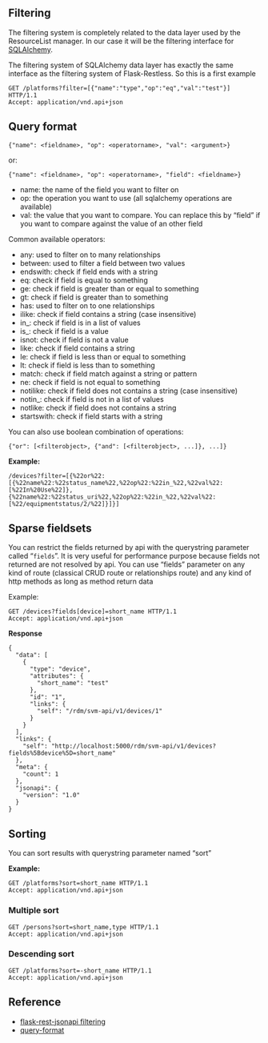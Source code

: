 <!--
SPDX-FileCopyrightText: 2020 - 2021
- Kotyba Alhaj Taha <kotyba.alhaj-taha@ufz.de>
- Norman Ziegner <norman.ziegner@ufz.de>
- Helmholtz Centre for Environmental Research GmbH - UFZ (UFZ, https://www.ufz.de)

SPDX-License-Identifier: EUPL-1.2
-->

## Filtering
The filtering system is completely related to the data layer used by 
the ResourceList manager. In our case it will be the filtering interface for [SQLAlchemy](https://www.sqlalchemy.org/).


The filtering system of SQLAlchemy data layer has exactly the same interface as 
the filtering system of Flask-Restless. So this is a first example

````http
GET /platforms?filter=[{"name":"type","op":"eq","val":"test"}] HTTP/1.1
Accept: application/vnd.api+json

````

## Query format

`{"name": <fieldname>, "op": <operatorname>, "val": <argument>}`

or:

`{"name": <fieldname>, "op": <operatorname>, "field": <fieldname>}`

- name:	the name of the field you want to filter on
- op:	the operation you want to use (all sqlalchemy operations are available)
- val:	the value that you want to compare. You can replace this by 
“field” if you want to compare against the value of an other field

Common available operators:

- any: used to filter on to many relationships
- between: used to filter a field between two values
- endswith: check if field ends with a string
- eq: check if field is equal to something
- ge: check if field is greater than or equal to something
- gt: check if field is greater than to something
- has: used to filter on to one relationships
- ilike: check if field contains a string (case insensitive)
- in_: check if field is in a list of values
- is_: check if field is a value
- isnot: check if field is not a value
- like: check if field contains a string
- le: check if field is less than or equal to something
- lt: check if field is less than to something
- match: check if field match against a string or pattern
- ne: check if field is not equal to something
- notilike: check if field does not contains a string (case insensitive)
- notin_: check if field is not in a list of values
- notlike: check if field does not contains a string
- startswith: check if field starts with a string



You can also use boolean combination of operations:

`{"or": [<filterobject>, {"and": [<filterobject>, ...]}, ...]}`

__Example:__
```
/devices?filter=[{%22or%22:[{%22name%22:%22status_name%22,%22op%22:%22in_%22,%22val%22:[%22In%20Use%22]},{%22name%22:%22status_uri%22,%22op%22:%22in_%22,%22val%22:[%22/equipmentstatus/2/%22]}]}]
```
## Sparse fieldsets

You can restrict the fields returned by api with the querystring 
parameter called “`fields`”. It is very useful for performance purpose because 
fields not returned are not resolved by api. You can use “fields” parameter on 
any kind of route (classical CRUD route or 
relationships route) and any kind of http methods as long as method return data

Example:
````http
GET /devices?fields[device]=short_name HTTP/1.1
Accept: application/vnd.api+json
````
**Response**
````
{
  "data": [
    {
      "type": "device",
      "attributes": {
        "short_name": "test"
      },
      "id": "1",
      "links": {
        "self": "/rdm/svm-api/v1/devices/1"
      }
    }
  ],
  "links": {
    "self": "http://localhost:5000/rdm/svm-api/v1/devices?fields%5Bdevice%5D=short_name"
  },
  "meta": {
    "count": 1
  },
  "jsonapi": {
    "version": "1.0"
  }
}

````

## Sorting

You can sort results with querystring parameter named “sort”

__Example:__
```
GET /platforms?sort=short_name HTTP/1.1
Accept: application/vnd.api+json
```
### Multiple sort

````http
GET /persons?sort=short_name,type HTTP/1.1
Accept: application/vnd.api+json

````

### Descending sort

````http
GET /platforms?sort=-short_name HTTP/1.1
Accept: application/vnd.api+json
````
## Reference 
- [flask-rest-jsonapi filtering](https://flask-rest-jsonapi.readthedocs.io/en/latest/filtering.html)
- [query-format](https://flask-restless.readthedocs.io/en/stable/searchformat.html#query-format)